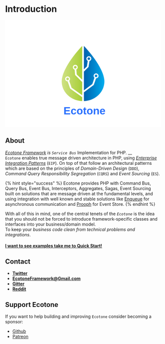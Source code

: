 # Introduction

![](.gitbook/assets/rsz_2vectorstock_21277268.png)

## About

[_Ecotone Framework_](https://github.com/ecotoneframework/ecotone) _is `Service Bus`_ Implementation for PHP. __  
`Ecotone` enables true  message driven architecture in PHP, using [_Enterprise Integration Patterns_](https://www.enterpriseintegrationpatterns.com/) \(`EIP`\). On top of that follow an architectural patterns which are based on the principles of _Domain-Driven Design_ \(`DDD`\), _Command Query Responsibility Segregation_ \(`CQRS`\) and _Event Sourcing_ \(`ES`\).

{% hint style="success" %}
Ecotone provides PHP with Command Bus, Query Bus, Event Bus, Interceptors, Aggregates, Sagas, Event Sourcing built on solutions that are message driven at the fundamental levels, and using integration with well known and stable solutions like [Enqueue](https://php-enqueue.github.io/) for asynchronous communication and [Prooph](http://getprooph.org) for Event Store.
{% endhint %}

  
With all of this in mind, one of the central tenets of the _`Ecotone`_ is the idea that you should not be forced to introduce framework-specific classes and interfaces into your business/domain model.   
To keep your _business code clean from technical problems and integrations_. 

#### [I want to see examples take me to Quick Start!](quick-start-php-ddd-cqrs-event-sourcing/)

## Contact

* [**Twitter**](https://twitter.com/EcotonePHP)
* **EcotoneFramework@Gmail.com**
* [**Gitter**](https://gitter.im/EcotonePHP/community)
* [**Reddit**](https://www.reddit.com/r/ecotone)

## Support Ecotone

If you want to help building and improving `Ecotone` consider becoming a sponsor:

* [Github](https://github.com/sponsors/dgafka)
* [Patreon](https://www.patreon.com/dgafka)

